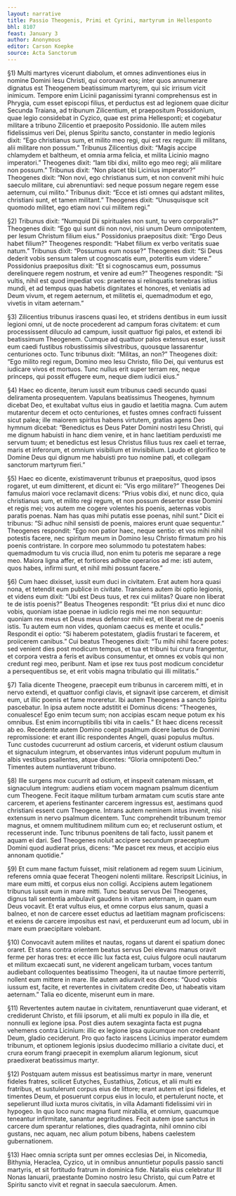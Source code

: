 ```yaml
---
layout: narrative
title: Passio Theogenis, Primi et Cyrini, martyrum in Hellesponto
bhl: 8107
feast: January 3
author: Anonymous
editor: Carson Koepke
source: Acta Sanctorum
---
```



§1) Multi martyres vicerunt diabolum, et omnes adinventiones eius in nomine Domini Iesu Christi, qui coronavit eos; inter quos annumerare dignatus est Theogenem beatissimum martyrem, qui sic irrisum vicit inimicum. Tempore enim Licinii paganissimi tyranni comprehensus est in Phrygia, cum esset episcopi filius, et perductus est ad legionem quae dicitur Secunda Traiana, ad tribunum Zilicentium, et praepositum Possidonium, quae legio considebat in Cyzico, quae est prima Hellesponti; et cogebatur militare a tribuno Zilicentio et praeposito Possidonio. Ille autem miles fidelissimus veri Dei, plenus Spiritu sancto, constanter in medio legionis dixit: “Ego christianus sum, et milito meo regi, qui est rex regum: illi militans, alii militare non possum.” Tribunus Zilicentius dixit: “Magis accipe chlamydem et baltheum, et omnia arma felicia, et milita Licinio magno imperatori.” Theogenes dixit: “Iam tibi dixi, milito ego meo regi; alii militare non possum.” Tribunus dixit: “Non placet tibi Licinius imperator?” Theogenes dixit: “Non novi, ego christianus sum, et non convenit mihi huic saeculo militare, cui abrenuntiavi: sed neque possum negare regem esse aeternum, cui milito.” Tribunus dixit: “Ecce et isti omnes qui adstant milites, christiani sunt, et tamen militant.” Theogenes dixit: “Unusquisque scit quomodo militet, ego etiam novi cui militem regi.”

§2) Tribunus dixit: “Numquid Dii spirituales non sunt, tu vero corporalis?” Theogenes dixit: “Ego qui sunt dii non novi, nisi unum Deum omnipotentem, per Iesum Christum filium eius.” Possidonius praepositus dixit: “Ergo Deus habet filium?” Theogenes respondit: “Habet filium ex verbo veritatis suae natum.” Tribunus dixit: “Possumus eum nosse?” Theogenes dixit: “Si Deus dederit vobis sensum talem ut cognoscatis eum, poteritis eum videre.” Possidonius praepositus dixit: “Et si cognoscamus eum, possumus derelinquere regem nostrum, et venire ad eum?” Theogenes respondit: “Si vultis, nihil est quod impediat vos: praeterea si relinquatis tenebras istius mundi, et ad tempus quas habetis dignitates et honores, et veniatis ad Deum vivum, et regem aeternum, et militetis ei, quemadmodum et ego, vivetis in vitam aeternam.”

§3) Zilicentius tribunus irascens quasi leo, et stridens dentibus in eum iussit legioni omni, ut de nocte procederent ad campum foras civitatem: et cum processissent diluculo ad campum, iussit quattuor figi palos, et extendi ibi beatissimum Theogenem. Cumque ad quattuor palos extensus esset, iussit eum caedi fustibus robustissimis silvestribus, quousque lassarentur centuriones octo. Tunc tribunus dixit: “Militas, an non?” Theogenes dixit: “Ego milito regi regum, Domino meo Iesu Christo, filio Dei, qui venturus est iudicare vivos et mortuos. Tunc nullus erit super terram rex, neque princeps, qui possit effugere eum, neque diem iudicii eius.”

§4) Haec eo dicente, iterum iussit eum tribunus caedi secundo quasi deliramenta prosequentem. Vapulans beatissimus Theogenes, hymnum dicebat Deo, et exultabat vultus eius in gaudio et laetitia magna. Cum autem mutarentur decem et octo centuriones, et fustes omnes confracti fuissent sicut palea; ille maiorem spiritus habens virtutem, gratias agens Deo hymnum dicebat: “Benedictus es Deus Pater Domini nostri Iesu Christi, qui me dignum habuisti in hanc diem venire, et in hanc laetitiam perduxisti me servum tuum; et benedictus est Iesus Christus filius tuus rex caeli et terrae, maris et inferorum, et omnium visibilium et invisibilium. Laudo et glorifico te Domine Deus qui dignum me habuisti pro tuo nomine pati, et collegam sanctorum martyrum fieri.”

§5) Haec eo dicente, existimaverunt tribunus et praepositus, quod ipsos rogaret, ut eum dimitterent, et dicunt ei: “Vis ergo militare?” Theogenes Dei famulus maiori voce reclamavit dicens: “Prius vobis dixi, et nunc dico, quia christianus sum, et milito regi regum, et non possum desertor esse Domini et regis mei; vos autem me cogere volentes his poenis, aeternas vobis paratis poenas. Nam has quas mihi putatis esse poenas, nihil sunt.” Dicit ei tribunus: “Si adhuc nihil sensisti de poenis, maiores erunt quae sequentur.” Theogenes respondit: “Ego non patior haec, neque sentio: et vos mihi nihil potestis facere, nec spiritum meum in Domino Iesu Christo firmatum pro his poenis contristare. In corpore meo solummodo tu potestatem habes: quemadmodum tu vis crucia illud, non enim tu poteris me separare a rege meo. Maiora ligna affer, et fortiores adhibe operarios ad me: isti autem, quos habes, infirmi sunt, et nihil mihi possunt facere.”

§6) Cum haec dixisset, iussit eum duci in civitatem. Erat autem hora quasi nona, et tetendit eum publice in civitate. Transiens autem ibi optio legionis, et videns eum dixit: “Ubi est Deus tuus, et rex cui militas? Quare non liberat te de istis poenis?” Beatus Theogenes respondit: “Et prius dixi et nunc dico vobis, quoniam istae poenae in iudicio regis mei me non sequuntur: quoniam rex meus et Deus meus defensor mihi est, et liberat me de poenis istis. Tu autem eum non vides, quoniam caecus es mente et oculis.” Respondit ei optio: “Si haberem potestatem, gladiis frustari te facerem, et proiicerem canibus.” Cui beatus Theogenes dixit: “Tu mihi nihil facere potes: sed venient dies post modicum tempus, et tua et tribuni tui crura frangentur, et corpora vestra a feris et avibus consumentur, et omnes ex vobis qui non credunt regi meo, peribunt. Nam et ipse rex tuus post modicum concidetur a persequentibus se, et erit vobis magna tribulatio qui illi militatis.”

§7) Talia dicente Theogene, praecepit eum tribunus in carcerem mitti, et in nervo extendi, et quattuor configi clavis, et signavit ipse carcerem, et dimisit eum, ut illic poenis et fame moreretur. Ibi autem Theogenes a sancto Spiritu pascebatur. In ipsa autem nocte adstitit ei Dominus dicens: “Theogenes, conualesce! Ego enim tecum sum; non accipias escam neque potum ex his omnibus. Est enim incorruptibilis tibi vita in caelis.” Et haec dicens recessit ab eo. Recedente autem Domino coepit psalmum dicere laetus de Domini repromissione: et erant illic respondentes Angeli, quasi populus multus. Tunc custodes cucurrerunt ad ostium carceris, et viderunt ostium clausum et signaculum integrum, et observantes intus viderunt populum multum in albis vestibus psallentes, atque dicentes: “Gloria omnipotenti Deo.” Timentes autem nuntiaverunt tribuno.

§8) Ille surgens mox cucurrit ad ostium, et inspexit catenam missam, et signaculum integrum: audiens etiam vocem magnam psalmum dicentium cum Theogene. Fecit itaque militum turbam armatam cum scutis stare ante carcerem, et aperiens festinanter carcerem ingressus est, aestimans quod christiani essent cum Theogene. Intrans autem neminem intus invenit, nisi extensum in nervo psalmum dicentem. Tunc comprehendit tribunum tremor magnus, et omnem multitudinem militum cum eo; et recluserunt ostium, et recesserunt inde. Tunc tribunus poenitens de tali facto, iussit panem et aquam ei dari. Sed Theogenes noluit accipere secundum praeceptum Domini quod audierat prius, dicens: “Me pascet rex meus, et accipio eius annonam quotidie.”

§9) Et cum mane factum fuisset, misit relationem ad regem suum Licinium, referens omnia quae fecerat Theogeni nolenti militare. Rescripsit Licinius, in mare eum mitti, et corpus eius non colligi. Accipiens autem legationem tribunus iussit eum in mare mitti. Tunc beatus servus Dei Theogenes, dignus tali sententia ambulavit gaudens in vitam aeternam, in quam eum Deus vocavit. Et erat vultus eius, et omne corpus eius sanum, quasi a balneo, et non de carcere esset eductus ad laetitiam magnam proficiscens: et exiens de carcere impositus est navi, et perduxerunt eum ad locum, ubi in mare eum praecipitare volebant.

§10) Convocavit autem milites et nautas, rogans ut darent ei spatium donec oraret. Et stans contra orientem beatus servus Dei elevans manus oravit ferme per horas tres: et ecce illic lux facta est, cuius fulgore oculi nautarum et militum excaecati sunt, ne viderent angelicam turbam, voces tantum audiebant colloquentes beatissimo Theogeni, ita ut nautae timore perterriti, nollent eum mittere in mare. Ille autem adiuravit eos dicens: “Quod vobis iussum est, facite, et revertentes in civitatem credite Deo, ut habeatis vitam aeternam.” Talia eo dicente, miserunt eum in mare.

§11) Revertentes autem nautae in civitatem, renuntiaverunt quae viderant, et crediderunt Christo, et filii ipsorum, et alii multi ex populo in illa die, et nonnulli ex legione ipsa. Post dies autem sexaginta facta est pugna vehemens contra Licinium: illic ex legione ipsa quicumque non credebant Deum, gladio ceciderunt. Pro quo facto irascens Licinius imperator eumdem tribunum, et optionem legionis ipsius duodecimo milliario a civitate duci, et crura eorum frangi praecepit in exemplum aliarum legionum, sicut praedixerat beatissimus martyr.

§12) Postquam autem missus est beatissimus martyr in mare, venerunt fideles fratres, scilicet Eutyches, Eustathius, Zoticus, et alii multi ex fratribus, et sustulerunt corpus eius de littore; erant autem et ipsi fideles, et timentes Deum, et posuerunt corpus eius in loculo, et pertulerunt nocte, et sepelierunt illud iuxta muros civitatis, in villa Adamanti fidelissimi viri in hypogeo. In quo loco nunc magna fiunt mirabilia, et omnium, quacumque teneantur infirmitate, sanantur aegritudines. Fecit autem ipse sanctus in carcere dum sperantur relationes, dies quadraginta, nihil omnino cibi gustans, nec aquam, nec alium potum bibens, habens caelestem gubernationem.

§13) Haec omnia scripta sunt per omnes ecclesias Dei, in Nicomedia, Bithynia, Heraclea, Cyzico, ut in omnibus annuntietur populis passio sancti martyris, et sit fortitudo fratrum in dominica fide. Natalis eius celebratur III Nonas Ianuarii, praestante Domino nostro Iesu Christo, qui cum Patre et Spiritu sancto vivit et regnat in saecula saeculorum. Amen.
